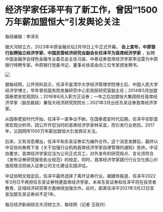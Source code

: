 # 经济学家任泽平有了新工作，曾因“1500万年薪加盟恒大”引发舆论关注

每经编辑：李泽东

据大河财立方，2023年中原金融论坛2月18日上午正式开幕。 **会上宣布，中原银行拟聘独立经济学家、中国民营经济研究会副会长任泽平为首席经济学家**
，拟聘中国金融学会绿色金融专业委员会主任马骏、中泰证券首席经济学家李迅雷为中原银行特聘专家。中原银行党委书记、董事长徐诺金向三位专家颁发聘书。

![](https://inews.gtimg.com/newsapp_bt/0/15672462100/1000)

据每经网，公开资料显示，任泽平是清华大学经济管理学院博士后、中国人民大学经济学博士，早年曾任国务院发展研究中心宏观部研究室副主任；2014年5月加盟国泰君安宏观团队；2016年6月入职方正证券；一年之后加盟恒大集团担任首席经济学家（副总裁级）兼恒大经济研究院院长；2021年3月出任东吴证券首席经济学家。

从国泰君安时代开始，任泽平一直争议不断。在国泰君安时代后期，任泽平任职首席宏观分析师，因公开开怼当时的首席经济学家林采宜，而引发行业侧目。2017年，又因网传1500万年薪加盟恒大引发舆论关注。

后来，又有消息爆出，任泽平和东吴证券实为编外合作。这个消息发酵后，最终以中证协向券商下发《关于加强行业机构首席经济学家自律管理的通知》告终。中证协要求，首席经济学家应当为公司正式员工，对外发布的研究观点、言论须符合《发布证券研究报告执业规范》的规定，同时，首席经济学家践行行业文化核心价值观情况将纳入证券公司文化建设实践评估。

中证协明文规定后，任泽平最终选择了离开证券行业。据媒体报道，任泽平2022年3月已不再担任东吴证券特邀首席经济学家，未来东吴证券和任泽平将在投资者教育、区域经济研究等方面继续加强合作。此时，距离任泽平2021年3月22日官宣加盟东吴证券尚不足1年。

每日经济新闻综合大河财立方、每经网（记者 王砚丹）

